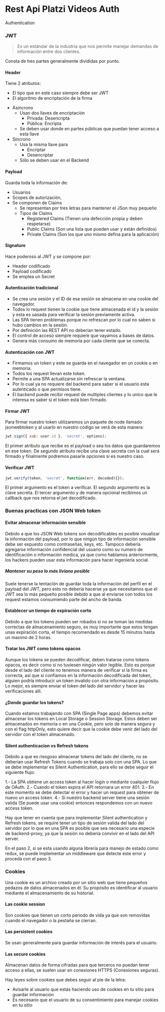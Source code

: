 # Rest Api Platzi Videos Auth
Authentication 

### JWT
> Es un estándar de la industria que nos permite manejar demandas de información entre dos clientes.

Consta de tres partes generalmente divididas por punto.

#### Header

Tiene 2 atributos:

* El tipo que en este caso siempre debe ser JWT
* El algoritmo de encriptación de la firma
+ Asíncrono
  + Usan dos llaves de encriptación
    + Privada: Desencripta     
    + Pública: Encripta
  + Se deben usar donde en partes públicas que puedan tener acceso a esta llave
+ Síncrono
  + Usa la misma llave para
    + Encriptar
    + Desencriptar
  + Sólo se deben usar en el Backend

#### Payload

Guarda toda la información de:

  + Usuarios
  + Scopes de autorización,
  + Se componen de Claims
    + Se representan por tres letras para mantener el JSon muy pequeño
    + Tipos de Claims
      + Registered Claims (Tienen una defección propia y deben respetarse)
      + Public Claims (Son una lista que pueden usar y están definidos)
      + Private Claims (Son los que uno mismo defina para la aplicación)

#### Signature

Hace poderoso al JWT y se compone por:

  + Header codificado
  + Payload codificado
  +  Se emplea un Secret

#### Autenticación tradicional 
- Se crea una sesión y el ID de esa sesión se almacena en una cookie del navegador.
- Todos lo request tienen la cookie que tiene almacenada el id y la sesión y esta 
es uasada para verificar la sesión previamente activa.
- Las SPA tienen problemas porque no refrescan por lo cual no saben si hubo cambios en la sesión.
- Por definición las REST API no deberian tener estado.
- El control de acceso siempre requiere que vayamos a bases de datos.
- Genera más consumo de memoria por cada cliente que se conecta.

#### Autenticación con JWT
- Firmamos un token y este se guarda en el navegador en un cookie o en memoria.
- Todos los request llevan este token.
- Permite a una SPA actualizarse sin refrescar la ventana. 
- Por lo cual ya no requiere del backend para saber si el usuario esta autenticado o que permisos tiene.
- El backend puede recibir request de multiples clientes y lo unico que le interesa es saber si el token está bien firmado.

#### Firmar JWT
Para firmar nuestro token utilizaremos un paquete de node llamado jsonwebtoken y al usarlo en nuestro código se verá de esta manera:

```javascript
jwt.sign({ sub: user.id }, 'secret', options);
```
El primer atributo que recibe es el payload o sea los datos que guardaremos en ese token. De segundo atributo recibe una clave secreta con la cual será firmado y finalmente podremos pasarle opciones si es nuestro caso.

#### Verificar JWT

```javascript
jwt.verify(token, 'secret', function(err, decoded){});
```
El primer argumento es el token a verificar.
El segundo argumento es la clave secreta.
El tercer argumento y de manera opcional recibimos un callback que nos retorna el jwt decodificado.

### Buenas practicas con JSON Web token

#### Evitar almacenar información sensible
Debido a que los JSON Web tokens son decodificables es posible visualizar la información del payload, por lo que ningún tipo de información sensible debe ser expuesto como contraseñas, keys, etc. Tampoco debería agregarse información confidencial del usuario como su numero de identificación o información medica, ya que como hablamos anteriormente, los hackers pueden usar esta información para hacer ingeniería social.

##### Mantener su peso lo más liviano posible
Suele tenerse la tentación de guardar toda la información del perfil en el payload del JWT, pero esto no debería hacerse ya que necesitamos que el JWT sea lo más pequeño posible debido a que al enviarse con todos los request estamos consumiendo parte del ancho de banda.

#### Establecer un tiempo de expiración corto
Debido a que los tokens pueden ser robados si no se toman las medidas correctas de almacenamiento seguro, es muy importante que estos tengan unas expiración corta, el tiempo recomendado es desde 15 minutos hasta un maximo de 2 horas.

#### Tratar los JWT como tokens opacos
Aunque los tokens se pueden decodificar, deben tratarse como tokens opacos, es decir como si no tuviesen ningún valor legible. Esto es porque desde el lado del cliente no tenemos manera de verificar si la firma es correcta, así que si confiamos en la información decodificada del token, alguien podría introducir un token invalido con otra información a propósito. Lo mejor, es siempre enviar el token del lado del servidor y hacer las verificaciones allí.

#### ¿Donde guardar los tokens?
Cuando estamos trabajando con SPA (Single Page apps) debemos evitar almacenar los tokens en Local Storage o Session Storage. Estos deben ser almacenados en memoria o en una Cookie, pero solo de manera segura y con el flag httpOnly, esto quiere decir que la cookie debe venir del lado del servidor con el token almacenado. 

#### Silent authenticacion vs Refresh tokens
Debido a que es riesgoso almacenar tokens del lado del cliente, no se deberian usar Refresh Tokens cuando se trabaja solo con una SPA. Lo que se debe implementar es Silent Authentication, para ello se debe seguir el siguiente flujo:

1.- La SPA obtiene un access token al hacer login o mediante cualquier flujo de OAuth.
2.- Cuando el token expira el API retornara un error 401.
3.- En este momento se debe detectar el error y hacer un request para obtener de nuevo un access token.
4.- Si nuestro backend server tiene una sesión valida (Se puede usar una cookie) entonces respondemos con un nuevo access token.

Hay que tener en cuenta que para implementar Silent authentication y Refresh tokens, se require tener un tipo de sesión valida del lado del servidor por lo que en una SPA es posible que sea necesario una especie de backend-proxy, ya que la sesión no debería convivir en el lado del API server.

En el paso 2, si se esta usando alguna librería para manejo de estado como redux, se puede implementar un middleware que detecte este error y proceda con el paso 3.

### Cookies
Una cookie es un archivo creado por un sitio web que tiene pequeños pedazos de datos almacenados en él. Su propósito es identificar al usuario mediante el almacenamiento de su historial.

#### Las cookie session 
Son cookies que tienen un corto periodo de vida ya que son removidas cuando el navegador o la pestaña se cierran.

#### Las persistent cookies 
Se usan generalmente para guardar información de interés para el usuario.

#### Las secure cookies 
Almacenan datos de forma cifradas para que terceros no puedan tener acceso a ellas, se suelen usar en conexiones HTTPS (Conexiones seguras).

Hay leyes sobre cookies que debes seguir al pie de la letra:

  + Avisarle al usuario que estás haciendo uso de cookies en tu sitio para guardar información
  + Es necesario que el usuario de su consentimiento para manejar cookies en tu sitio
